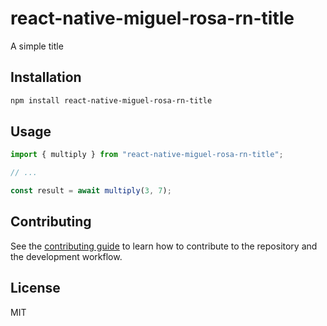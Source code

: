 # react-native-miguel-rosa-rn-title

A simple title

## Installation

```sh
npm install react-native-miguel-rosa-rn-title
```

## Usage

```js
import { multiply } from "react-native-miguel-rosa-rn-title";

// ...

const result = await multiply(3, 7);
```

## Contributing

See the [contributing guide](CONTRIBUTING.md) to learn how to contribute to the repository and the development workflow.

## License

MIT
